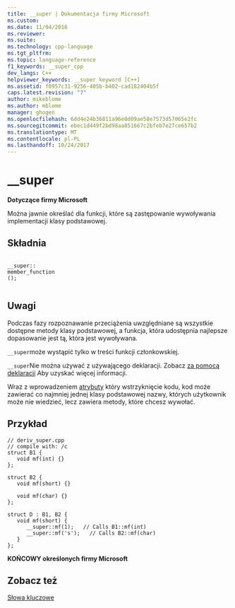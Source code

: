```yaml
---
title: __super | Dokumentacja firmy Microsoft
ms.custom: 
ms.date: 11/04/2016
ms.reviewer: 
ms.suite: 
ms.technology: cpp-language
ms.tgt_pltfrm: 
ms.topic: language-reference
f1_keywords: __super_cpp
dev_langs: C++
helpviewer_keywords: __super keyword [C++]
ms.assetid: f0957c31-9256-405b-b402-cad182404b5f
caps.latest.revision: "7"
author: mikeblome
ms.author: mblome
manager: ghogen
ms.openlocfilehash: 6dd4e24b36811a96e0d09ae58e7573d57065e2fc
ms.sourcegitcommit: ebec1d449f2bd98aa851667c2bfeb7e27ce657b2
ms.translationtype: MT
ms.contentlocale: pl-PL
ms.lasthandoff: 10/24/2017
---
```

# <a name="super"></a>__super
**Dotyczące firmy Microsoft**  
  
 Można jawnie określać dla funkcji, które są zastępowanie wywoływania implementacji klasy podstawowej.  
  
## <a name="syntax"></a>Składnia  
  
```  
  
__super::  
member_function  
();  
  
```  
  
## <a name="remarks"></a>Uwagi  
 Podczas fazy rozpoznawanie przeciążenia uwzględniane są wszystkie dostępne metody klasy podstawowej, a funkcja, która udostępnia najlepsze dopasowanie jest tą, która jest wywoływana.  
  
 `__super`może wystąpić tylko w treści funkcji członkowskiej.  
  
 `__super`Nie można używać z używającego deklaracji. Zobacz [za pomocą deklaracji](../cpp/using-declaration.md) Aby uzyskać więcej informacji.  
  
 Wraz z wprowadzeniem [atrybuty](../windows/cpp-attributes-reference.md) który wstrzyknięcie kodu, kod może zawierać co najmniej jednej klasy podstawowej nazwy, których użytkownik może nie wiedzieć, lecz zawiera metody, które chcesz wywołać.  
  
## <a name="example"></a>Przykład  
  
```  
// deriv_super.cpp  
// compile with: /c  
struct B1 {  
   void mf(int) {}  
};  
  
struct B2 {  
   void mf(short) {}  
  
   void mf(char) {}  
};  
  
struct D : B1, B2 {  
   void mf(short) {  
      __super::mf(1);   // Calls B1::mf(int)  
      __super::mf('s');   // Calls B2::mf(char)  
   }  
};  
```  
  
 **KOŃCOWY określonych firmy Microsoft**  
  
## <a name="see-also"></a>Zobacz też  
 [Słowa kluczowe](../cpp/keywords-cpp.md)
